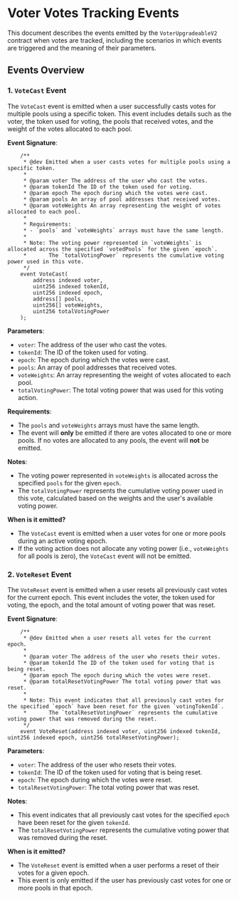 # Voter Votes Tracking Events

This document describes the events emitted by the `VoterUpgradeableV2` contract when votes are tracked, including the scenarios in which events are triggered and the meaning of their parameters.

## Events Overview

### 1. `VoteCast` Event

The `VoteCast` event is emitted when a user successfully casts votes for multiple pools using a specific token. This event includes details such as the voter, the token used for voting, the pools that received votes, and the weight of the votes allocated to each pool.

**Event Signature**:
```solidity
    /**
     * @dev Emitted when a user casts votes for multiple pools using a specific token.
     *
     * @param voter The address of the user who cast the votes.
     * @param tokenId The ID of the token used for voting.
     * @param epoch The epoch during which the votes were cast.
     * @param pools An array of pool addresses that received votes.
     * @param voteWeights An array representing the weight of votes allocated to each pool.
     *
     * Requirements:
     * - `pools` and `voteWeights` arrays must have the same length.
     *
     * Note: The voting power represented in `voteWeights` is allocated across the specified `votedPools` for the given `epoch`.
     *       The `totalVotingPower` represents the cumulative voting power used in this vote.
     */
    event VoteCast(
        address indexed voter,
        uint256 indexed tokenId,
        uint256 indexed epoch,
        address[] pools,
        uint256[] voteWeights,
        uint256 totalVotingPower
    );
```

**Parameters**:
- `voter`: The address of the user who cast the votes.
- `tokenId`: The ID of the token used for voting.
- `epoch`: The epoch during which the votes were cast.
- `pools`: An array of pool addresses that received votes.
- `voteWeights`: An array representing the weight of votes allocated to each pool.
- `totalVotingPower`: The total voting power that was used for this voting action.

**Requirements**:
- The `pools` and `voteWeights` arrays must have the same length.
- The event will **only** be emitted if there are votes allocated to one or more pools. If no votes are allocated to any pools, the event will **not** be emitted.

**Notes**:
- The voting power represented in `voteWeights` is allocated across the specified `pools` for the given `epoch`.
- The `totalVotingPower` represents the cumulative voting power used in this vote, calculated based on the weights and the user's available voting power.

**When is it emitted?**
- The `VoteCast` event is emitted when a user votes for one or more pools during an active voting epoch.
- If the voting action does not allocate any voting power (i.e., `voteWeights` for all pools is zero), the `VoteCast` event will not be emitted.

### 2. `VoteReset` Event

The `VoteReset` event is emitted when a user resets all previously cast votes for the current epoch. This event includes the voter, the token used for voting, the epoch, and the total amount of voting power that was reset.

**Event Signature**:
```solidity
    /**
     * @dev Emitted when a user resets all votes for the current epoch.
     *
     * @param voter The address of the user who resets their votes.
     * @param tokenId The ID of the token used for voting that is being reset.
     * @param epoch The epoch during which the votes were reset.
     * @param totalResetVotingPower The total voting power that was reset.
     *
     * Note: This event indicates that all previously cast votes for the specified `epoch` have been reset for the given `votingTokenId`.
     *       The `totalResetVotingPower` represents the cumulative voting power that was removed during the reset.
     */
    event VoteReset(address indexed voter, uint256 indexed tokenId, uint256 indexed epoch, uint256 totalResetVotingPower);

```

**Parameters**:
- `voter`: The address of the user who resets their votes.
- `tokenId`: The ID of the token used for voting that is being reset.
- `epoch`: The epoch during which the votes were reset.
- `totalResetVotingPower`: The total voting power that was reset.

**Notes**:
- This event indicates that all previously cast votes for the specified `epoch` have been reset for the given `tokenId`.
- The `totalResetVotingPower` represents the cumulative voting power that was removed during the reset.

**When is it emitted?**
- The `VoteReset` event is emitted when a user performs a reset of their votes for a given epoch.
- This event is only emitted if the user has previously cast votes for one or more pools in that epoch.
